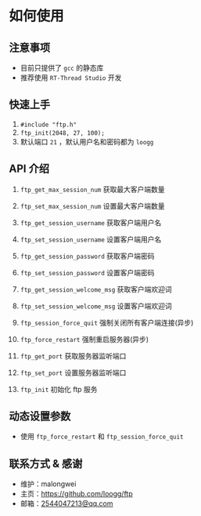 # 如何使用

## 注意事项

- 目前只提供了 `gcc` 的静态库
- 推荐使用 `RT-Thread Studio` 开发

## 快速上手

1. `#include "ftp.h"`
2. `ftp_init(2048, 27, 100);`
3. 默认端口 `21` ，默认用户名和密码都为 `loogg`

## API 介绍

1. `ftp_get_max_session_num`
    获取最大客户端数量

2. `ftp_set_max_session_num`
    设置最大客户端数量

3. `ftp_get_session_username`
    获取客户端用户名

4. `ftp_set_session_username`
    设置客户端用户名

5. `ftp_get_session_password`
    获取客户端密码

6. `ftp_set_session_password`
    设置客户端密码

7. `ftp_get_session_welcome_msg`
    获取客户端欢迎词

8. `ftp_set_session_welcome_msg`
    设置客户端欢迎词

9. `ftp_session_force_quit`
    强制关闭所有客户端连接(异步)

10. `ftp_force_restart`
    强制重启服务器(异步)

11. `ftp_get_port`
    获取服务器监听端口

12. `ftp_set_port`
    设置服务器监听端口

13. `ftp_init`
    初始化 ftp 服务

## 动态设置参数

- 使用 `ftp_force_restart` 和 `ftp_session_force_quit`

## 联系方式 & 感谢

- 维护：malongwei
- 主页：<https://github.com/loogg/ftp>
- 邮箱：<2544047213@qq.com>
